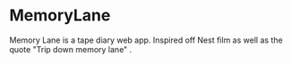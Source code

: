# MemoryLane
Memory Lane is a tape diary web app. Inspired off Nest film as well as the quote "Trip down memory lane" .
